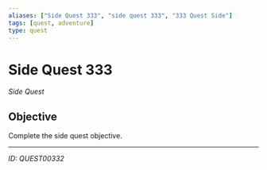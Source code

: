 ```yaml
---
aliases: ["Side Quest 333", "side quest 333", "333 Quest Side"]
tags: [quest, adventure]
type: quest
---
```


# Side Quest 333

*Side Quest*

## Objective
Complete the side quest objective.

---
*ID: QUEST00332*